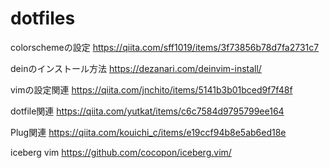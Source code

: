 # dotfiles

colorschemeの設定
https://qiita.com/sff1019/items/3f73856b78d7fa2731c7

deinのインストール方法
https://dezanari.com/deinvim-install/

vimの設定関連
https://qiita.com/jnchito/items/5141b3b01bced9f7f48f

dotfile関連
https://qiita.com/yutkat/items/c6c7584d9795799ee164

Plug関連
https://qiita.com/kouichi_c/items/e19ccf94b8e5ab6ed18e

iceberg vim
https://github.com/cocopon/iceberg.vim/
